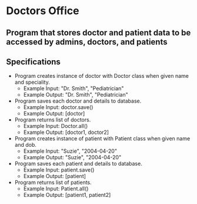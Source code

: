 # Doctors Office

## Program that stores doctor and patient data to be accessed by admins, doctors, and patients

## Specifications

* Program creates instance of doctor with Doctor class when given name and speciality.
  * Example Input: "Dr. Smith", "Pediatrician"
  * Example Output: "Dr. Smith", "Pediatrician"
* Program saves each doctor and details to database.
  * Example Input: doctor.save()
  * Example Output: [doctor]
* Program returns list of doctors.
  * Example Input: Doctor.all()
  * Example Output: [doctor1, doctor2]
* Program creates instance of patient with Patient class when given name and dob.
  * Example Input: "Suzie", "2004-04-20"
  * Example Output: "Suzie", "2004-04-20"
* Program saves each patient and details to database.
  * Example Input: patient.save()
  * Example Output: [patient]
* Program returns list of patients.
  * Example Input: Patient.all()
  * Example Output: [patient1, patient2]
